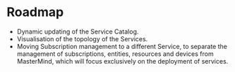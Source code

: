 # Roadmap

- Dynamic updating of the Service Catalog.
- Visualisation of the topology of the Services.
- Moving Subscription management to a different Service, to separate the
  management of subscriptions, entities, resources and devices from MasterMind,
  which will focus exclusively on the deployment of services.
